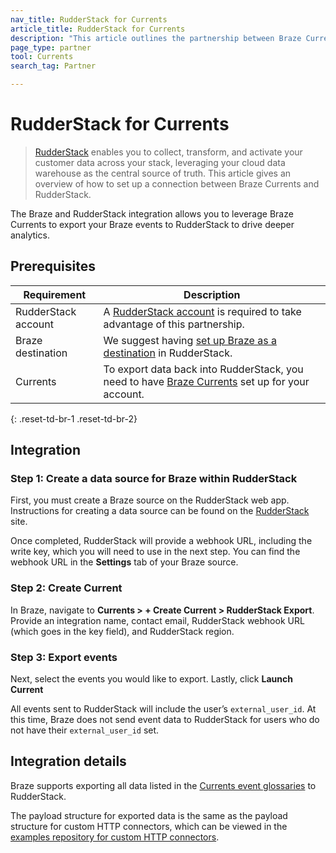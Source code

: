 ```yaml
---
nav_title: RudderStack for Currents
article_title: RudderStack for Currents
description: "This article outlines the partnership between Braze Currents and RudderStack, an open-source customer data infrastructure that offers a seamless Braze integration for your Android, iOS, and web applications."
page_type: partner
tool: Currents
search_tag: Partner

---
```


# RudderStack for Currents

> [RudderStack](https://www.rudderstack.com/) enables you to collect, transform, and activate your customer data across your stack, leveraging your cloud data warehouse as the central source of truth. This article gives an overview of how to set up a connection between Braze Currents and RudderStack.

The Braze and RudderStack integration allows you to leverage Braze Currents to export your Braze events to RudderStack to drive deeper analytics.

## Prerequisites

| Requirement | Description |
| --- | --- |
| RudderStack account | A [RudderStack account](https://app.rudderstack.com/login) is required to take advantage of this partnership. |
| Braze destination | We suggest having [set up Braze as a destination]({{site.baseurl}}/partners/data_and_infrastructure_agility/customer_data_platform/rudderstack/rudderstack/#integration) in RudderStack. |
| Currents | To export data back into RudderStack, you need to have [Braze Currents]({{site.baseurl}}/user_guide/data_and_analytics/braze_currents/#access-currents) set up for your account. |
{: .reset-td-br-1 .reset-td-br-2}

## Integration

### Step 1: Create a data source for Braze within RudderStack

First, you must create a Braze source on the RudderStack web app. Instructions for creating a data source can be found on the [RudderStack](https://www.rudderstack.com/docs/sources/event-streams/cloud-apps/braze-currents/) site.

Once completed, RudderStack will provide a webhook URL, including the write key, which you will need to use in the next step. You can find the webhook URL in the **Settings** tab of your Braze source.

### Step 2: Create Current

In Braze, navigate to **Currents > + Create Current > RudderStack Export**. Provide an integration name, contact email, RudderStack webhook URL (which goes in the key field), and RudderStack region. 

### Step 3: Export events

Next, select the events you would like to export. Lastly, click **Launch Current**

All events sent to RudderStack will include the user’s `external_user_id`. At this time, Braze does not send event data to RudderStack for users who do not have their `external_user_id` set.

## Integration details

Braze supports exporting all data listed in the [Currents event glossaries]({{site.baseurl}}/user_guide/data_and_analytics/braze_currents) to RudderStack.

The payload structure for exported data is the same as the payload structure for custom HTTP connectors, which can be viewed in the [examples repository for custom HTTP connectors](https://github.com/Appboy/currents-examples/tree/master/sample-data/Custom%20HTTP/users/behaviors).